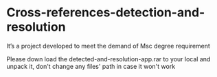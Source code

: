 # Cross-references-detection-and-resolution
It’s a project developed to meet the demand of Msc degree requirement

Please down load the detected-and-resolution-app.rar to your local and unpack it, don't change any files' path in case it won't work

